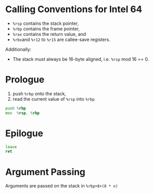 # Calling Conventions for Intel 64

* `%rsp` contains the stack pointer,
* `%rbp` contains the frame pointer,
* `%rax` contains the return value, and
* `%rbx`and `%r12` to `%r15` are callee-save registers.

Additionally:

* The stack must always be 16-byte aligned, i.e. `%rsp` mod 16 == 0.

# Prologue

1. push `%rbp` onto the stack,
2. read the current value of `%rsp` into `%rbp`

```asm
push %rbp
mov  %rsp, %rbp
```

# Epilogue

```asm
leave
ret
```

# Argument Passing

Arguments are passed on the stack in `%rbp+8+(8 * n)`
